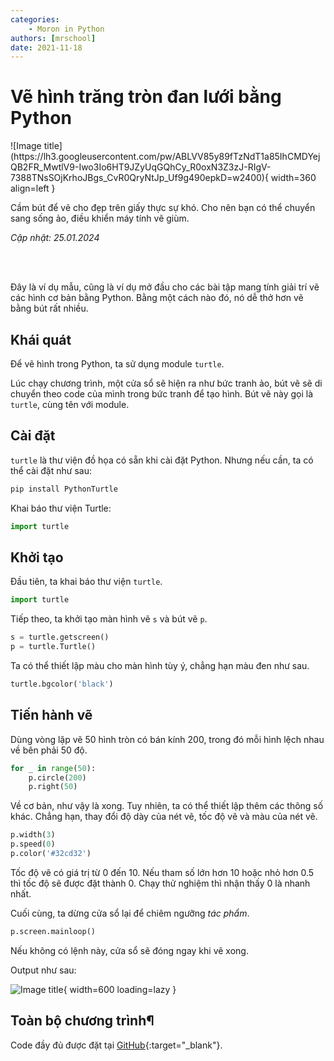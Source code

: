 ```yaml
---
categories:
    - Moron in Python
authors: [mrschool]
date: 2021-11-18
---
```


# Vẽ hình trăng tròn đan lưới bằng Python

<div class="result" markdown>
![Image title](https://lh3.googleusercontent.com/pw/ABLVV85y89fTzNdT1a85IhCMDYejQB2FR_MwtlV9-Iwo3Io6HT9JZyUqGQhCy_R0oxN3Z3zJ-RIgV-7388TNsSOjKrhoJBgs_CvR0QryNtJp_Uf9g490epkD=w2400){ width=360 align=left }

Cầm bút để vẽ cho đẹp trên giấy thực sự khó. Cho nên bạn có thể chuyển sang sống ảo, điều khiển máy tính vẽ giùm.

</div>

*Cập nhật: 25.01.2024*

<br>

<!-- more -->

<br>

Đây là ví dụ mẫu, cũng là ví dụ mở đầu cho các bài tập mang tính giải trí vẽ các hình cơ bản bằng Python. Bằng một cách nào đó, nó dễ thở hơn vẽ bằng bút rất nhiều.

## Khái quát

Để vẽ hình trong Python, ta sử dụng module `turtle`.

Lúc chạy chương trình, một cửa sổ sẽ hiện ra như bức tranh ảo, bút vẽ sẽ di chuyển theo code của mình trong bức tranh để tạo hình. Bút vẽ này gọi là `turtle`, cùng tên với module.

## Cài đặt

`turtle` là thư viện đồ họa có sẵn khi cài đặt Python. Nhưng nếu cần, ta có thể cài đặt như sau:

``` ps1
pip install PythonTurtle
```

Khai báo thư viện Turtle:

``` py linenums="1"
import turtle
```

## Khởi tạo

Đầu tiên, ta khai báo thư viện `turtle`.

``` py linenums="1"
import turtle
```

Tiếp theo, ta khởi tạo màn hình vẽ `s` và bút vẽ `p`.

``` py linenums="4"
s = turtle.getscreen()
p = turtle.Turtle()
```

Ta có thể thiết lập màu cho màn hình tùy ý, chẳng hạn màu đen như sau.

``` py linenums="7"
turtle.bgcolor('black') 
```

## Tiến hành vẽ

Dùng vòng lặp vẽ 50 hình tròn có bán kính 200, trong đó mỗi hình lệch nhau về bên phải 50 độ.

``` py linenums="14"
for _ in range(50):
    p.circle(200)
    p.right(50)
```

Về cơ bản, như vậy là xong. Tuy nhiên, ta có thể thiết lập thêm các thông số khác. Chẳng hạn, thay đổi độ dày của nét vẽ, tốc độ vẽ và màu của nét vẽ.

``` py linenums="10"
p.width(3)
p.speed(0)
p.color('#32cd32')
```

Tốc độ vẽ có giá trị từ 0 đến 10. Nếu tham số lớn hơn 10 hoặc nhỏ hơn 0.5 thì tốc độ sẽ được đặt thành 0. Chạy thử nghiệm thì nhận thấy 0 là nhanh nhất.

Cuối cùng, ta dừng cửa sổ lại để chiêm ngưỡng *tác phẩm*.

``` py linenums="18"
p.screen.mainloop()
```

Nếu không có lệnh này, cửa sổ sẽ đóng ngay khi vẽ xong.

Output như sau:

![Image title](https://lh3.googleusercontent.com/zkfen52HfHD2cvLSkcESb4w-69mzv7L7DytJWPM37_KcjxrEgnX8cPfpWLNQyjYGSNMZSeWsPtNiOVzvLDrFFKZGPVPwYWACHxLu3yOirgadXdUOx-QoZM-OUbixkahgbFBq6YshG80=w2400){ width=600 loading=lazy }

## Toàn bộ chương trình¶

Code đầy đủ được đặt tại [GitHub](https://github.com/vtchitruong/Turtle/blob/main/Overlapping_circles/overlap_circles.py){:target="_blank"}.